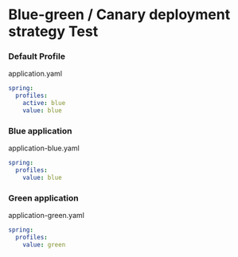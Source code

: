 # Blue-green / Canary deployment strategy Test

### Default Profile
application.yaml
```yaml
spring:
  profiles:
    active: blue
    value: blue
```
### Blue application
application-blue.yaml
```yaml
spring:
  profiles:
    value: blue
```
### Green application
application-green.yaml
```yaml
spring:
  profiles:
    value: green
```